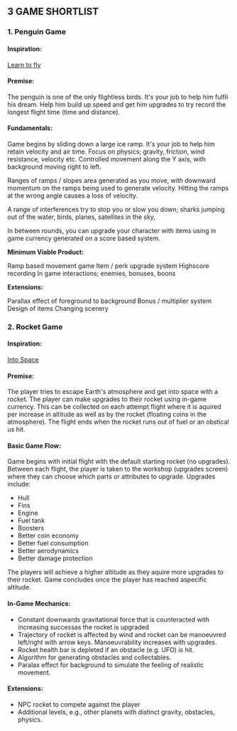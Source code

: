 ## 3 GAME SHORTLIST

### 1. Penguin Game

#### Inspiration:

<a href="https://www.coolmathgames.com/0-learn-to-fly">Learn to fly</a>

#### Premise:

The penguin is one of the only flightless birds. It's your job to help him fulfil his dream. Help him build up speed and get him upgrades to try record the longest flight time (time and distance).

#### Fundamentals:

Game begins by sliding down a large ice ramp. It's your job to help him retain velocity and air time. Focus on physics; gravity, friction, wind resistance, velocity etc. Controlled movement along the Y axis, with background moving right to left. 

Ranges of ramps / slopes area generated as you move, with downward momentum on the ramps being used to generate velocity. Hitting the ramps at the wrong angle causes a loss of velocity.

A range of interferences try to stop you or slow you down; sharks jumping out of the water, birds, planes, satellites in the sky, 

In between rounds, you can upgrade your character with items using in game currency generated on a score based system.

**Minimum Viable Product:**

Ramp based movement game
Item / perk upgrade system
Highscore recording
In game interactions; enemies, bonuses, boons

**Extensions:**

Parallax effect of foreground to background
Bonus / multiplier system
Design of items
Changing scenery

### 2. Rocket Game

#### Inspiration:

<a href="https://www.silvergames.com/en/into-space">Into Space</a>

#### Premise:

The player tries to escape Earth's atmosphere and get into space with a rocket. The player can make upgrades to their rocket using in-game currency. This can be collected on each attempt flight where it is aquired per increase in altitude as well as by the rocket (floating coins in the atmosphere). The flight ends when the rocket runs out of fuel or an obstical us hit. 

#### Basic Game Flow:

Game begins with initial flight with the default starting rocket (no upgrades). Between each flight, the player is taken to the workshop (upgrades screen) where they can choose which parts or attributes to upgrade. Upgrades include: 

  - Hull
  - Fins
  - Engine
  - Fuel tank
  - Boosters
  - Better coin economy
  - Better fuel consumption
  - Better aerodynamics
  - Better damage protection

The players will achieve a higher altitude as they aquire more upgrades to their rocket. Game concludes once the player has reached aspecific altitude.

#### In-Game Mechanics:

- Constant downwards gravitational force that is counteracted with increasing successas the rocket is upgraded
- Trajectory of rocket is affected by wind and rocket can be manoeuvred left/right with arrow keys. Manoeuvrability increases with upgrades.
- Rocket health bar is depleted if an obstacle (e.g. UFO) is hit.
- Algorithm for generating obstacles and collectables.
- Paralax effect for background to simulate the feeling of realistic movement.

#### Extensions:

- NPC rocket to compete against the player
- Additional levels, e.g., other planets with distinct gravity, obstacles, physics.
